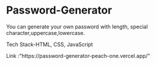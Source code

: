 # Password-Generator
You can generate your own password with length, special character,uppercase,lowercase.
<p>Tech Stack-HTML, CSS, JavaScript</p>
Link :"https://password-generator-peach-one.vercel.app/"
